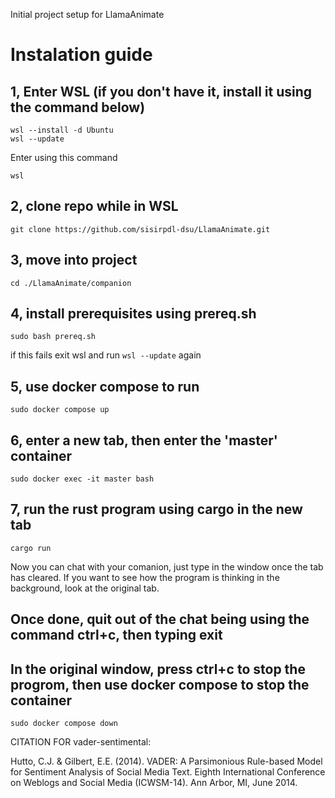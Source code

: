 Initial project setup for LlamaAnimate




# Instalation guide

## 1, Enter WSL (if you don't have it, install it using the command below)
```
wsl --install -d Ubuntu
wsl --update
```
Enter using this command
```
wsl
```
## 2, clone repo while in WSL

```git clone https://github.com/sisirpdl-dsu/LlamaAnimate.git```

## 3, move into project

```
cd ./LlamaAnimate/companion
```

## 4, install prerequisites using prereq.sh

```
sudo bash prereq.sh
```

if this fails exit wsl and run ```wsl --update``` again



## 5, use docker compose to run 

```
sudo docker compose up
```


## 6, enter a new tab, then enter the 'master' container

```
sudo docker exec -it master bash
```

## 7, run the rust program using cargo in the new tab

```
cargo run 
```

Now you can chat with your comanion, just type in the window once the tab has cleared. If you want to see how the program is thinking in the background, look at the original tab.

## Once done, quit out of the chat being using the command ctrl+c, then typing exit
## In the original window, press ctrl+c to stop the progrom, then use docker compose to stop the container

```
sudo docker compose down
```
















CITATION FOR vader-sentimental:


Hutto, C.J. & Gilbert, E.E. (2014). VADER: A Parsimonious Rule-based Model for Sentiment Analysis of Social Media Text. Eighth International Conference on Weblogs and Social Media (ICWSM-14). Ann Arbor, MI, June 2014.
